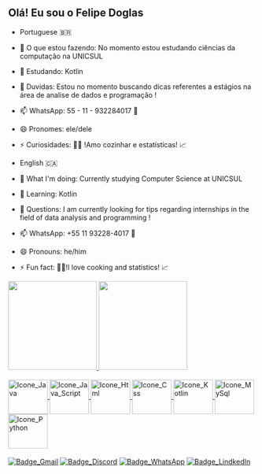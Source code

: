 ## Olá! Eu sou o Felipe Doglas 
- Portuguese :brazil:
- 🔭 O que estou fazendo: No momento estou estudando ciências da computação na UNICSUL
- 🌱 Estudando: Kotlin 
- 🤔 Duvidas: Estou no momento buscando dicas referentes a estágios na área de analise de dados e programação !
- 📫 WhatsApp: 55 - 11 - 932284017 :iphone: 
- 😄 Pronomes: ele/dele
- ⚡ Curiosidades: :man_cook: !Amo cozinhar e estatísticas! :chart_with_upwards_trend:

- English :canada:
- 🔭 What I'm doing: Currently studying Computer Science at UNICSUL
- 🌱 Learning: Kotlin
- 🤔 Questions: I am currently looking for tips regarding internships in the field of data analysis and programming !
- 📫 WhatsApp: +55 11 93228-4017 :iphone:
- 😄 Pronouns: he/him
- ⚡ Fun fact: :man_cook:!I love cooking and statistics! :chart_with_upwards_trend:
<!--
Stats and Portifolio
-->
<div>
    <a href="https://zenissu.github.io/PortifolioFD/">
    <img height="180em" src="https://github-readme-stats.vercel.app/api?username=Zenissu&show_icons=true&theme=transparent"/>
    <img height="180em" src="https://github-readme-stats.vercel.app/api/top-langs/?username=Zenissu&exclude_repo=Base_para_criar_de_codigos_de_barras&layout=donut&theme=transparent"/>
</div>
<!--
Languages
-->
<div style = "display: inline_block"><br>
  
  <img align="center" alt="Icone_Java" height="70" width="80" src="https://cdn.jsdelivr.net/gh/devicons/devicon@latest/icons/java/java-original-wordmark.svg" />
            
  <img align="center" alt="Icone_Java_Script" height="70" width="80" src="https://cdn.jsdelivr.net/gh/devicons/devicon@latest/icons/javascript/javascript-original.svg" />
  
  <img align="center" alt="Icone_Html" height="70" width="80" src="https://cdn.jsdelivr.net/gh/devicons/devicon@latest/icons/html5/html5-original.svg" />
            
  <img align="center" alt="Icone_Css" height="70" width="80" src="https://cdn.jsdelivr.net/gh/devicons/devicon@latest/icons/css3/css3-original.svg" /> 
            
  <img align="center" alt="Icone_Kotlin" height="70" width="80" src="https://cdn.jsdelivr.net/gh/devicons/devicon@latest/icons/kotlin/kotlin-original.svg" />
            
  <img align="center" alt="Icone_MySql" height="70" width="80" src="https://cdn.jsdelivr.net/gh/devicons/devicon@latest/icons/mysql/mysql-original-wordmark.svg" />
          
  <img align="center" alt="Icone_Python" height="70" width="80" src="https://cdn.jsdelivr.net/gh/devicons/devicon@latest/icons/python/python-original-wordmark.svg" /> 
  
</div>

<!--
Social Media
-->
<div>
  <br>
  <!--G-mail-->
   <a href ="mailto: felipedoglasmhw@gmail.com" target ="_blank"> <img align="center" alt="Badge_Gmail" src="https://img.shields.io/badge/Gmail-D14836?style=for-the-badge&logo=gmail&logoColor=white" rel="noopener noreferrer"></a>
  <!--Discord-->
  <a href ="zenissu"> <img align="center" alt="Badge_Discord" src="https://img.shields.io/badge/Discord-7289DA?style=for-the-badge&logo=discord&logoColor=white" rel="noopener noreferrer"><a/>
  <!--Whatsapp-->
  <a href ="https://wa.me/5511932284017" target ="_blank"> <img align="center" alt="Badge_WhatsApp" src="https://img.shields.io/badge/WhatsApp-25D366?style=for-the-badge&logo=whatsapp&logoColor=white" target ="_blank" rel="noopener noreferrer"></a>
  <!--LinkedIn-->
  <a href ="https://www.linkedin.com/in/felipe-doglas-cordeiro-de-sousa-8162b0161/" target ="_blank"> <img align="center" alt="Badge_LindkedIn" src="https://img.shields.io/badge/LinkedIn-0077B5?style=for-the-badge&logo=linkedin&logoColor=white" rel="noopener noreferrer"></a>
</div>

